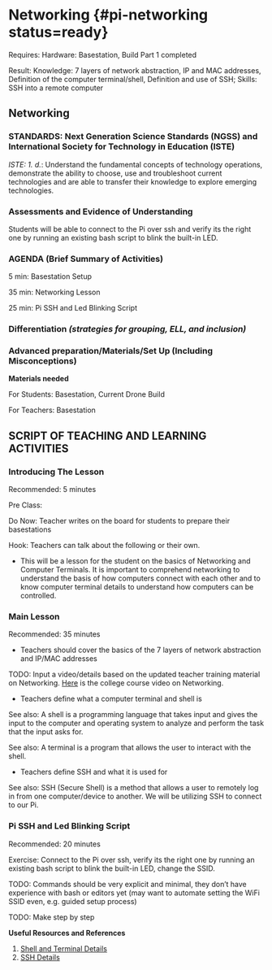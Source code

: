 # Networking {#pi-networking status=ready}

<div class='requirements' markdown='1'>

Requires: Hardware: Basestation, Build Part 1 completed

Result: Knowledge: 7 layers of network abstraction, IP and MAC addresses, Definition of the computer terminal/shell, Definition and use of SSH; Skills: SSH into a remote computer

</div>

## Networking


### STANDARDS: Next Generation Science Standards (NGSS) and International Society for Technology in Education (ISTE)

_ISTE: 1. d._: Understand the fundamental concepts of technology
operations, demonstrate the ability to choose, use and troubleshoot current technologies and are able to transfer their knowledge to explore emerging technologies.


### Assessments and Evidence of Understanding

Students will be able to connect to the Pi over ssh and verify its the right one by running an existing bash script to blink the built-in LED.

### AGENDA (Brief Summary of Activities)

5 min: Basestation Setup

35 min: Networking Lesson

25 min: Pi SSH and Led Blinking Script

### Differentiation _(strategies for grouping, ELL, and inclusion)_


### Advanced preparation/Materials/Set Up (Including Misconceptions)

**Materials needed**

For Students: Basestation, Current Drone Build

For Teachers: Basestation


## SCRIPT OF TEACHING AND LEARNING ACTIVITIES


### Introducing The Lesson

Recommended: 5 minutes

Pre Class:

Do Now: Teacher writes on the board for students to prepare their basestations

Hook: Teachers can talk about the following or their own.

-  This will be a lesson for the student on the basics of Networking and Computer Terminals. It is important to comprehend networking to understand the basis of how computers connect with each other and to know computer terminal details to understand how computers can be controlled.


### Main Lesson

Recommended: 35 minutes

- Teachers should cover the basics of the 7 layers of network abstraction and IP/MAC addresses

TODO: Input a video/details based on the updated teacher training material on Networking. [Here](https://edge.edx.org/courses/course-v1:BrownX+CS195R+2018_T1/courseware/0e3596880ec446d8ab63df427e02e9c4/56017f6d3048461b90466ad229ac8df6/?activate_block_id=block-v1%3ABrownX%2BCS195R%2B2018_T1%2Btype%40sequential%2Bblock%4056017f6d3048461b90466ad229ac8df6) is the college course video on Networking.

- Teachers define what a computer terminal and shell is

See also: A shell is a programming language that takes input and gives the input to the computer and operating system to analyze and perform the task that the input asks for. 

See also: A terminal is a program that allows the user to interact with the shell.

- Teachers define SSH and what it is used for 

See also: SSH (Secure Shell) is a method that allows a user to remotely log in from one computer/device to another. We will be utilizing SSH to connect to our Pi. 

### Pi SSH and Led Blinking Script

Recommended: 20 minutes

Exercise: Connect to the Pi over ssh, verify its the right one by running an existing bash script to blink the built-in LED, change the SSID. 

TODO: Commands should be very explicit and minimal, they don’t have experience with bash or editors yet (may want to automate setting the WiFi SSID even, e.g. guided setup process)

TODO: Make step by step 

**Useful Resources and References**

1. [Shell and Terminal Details](http://linuxcommand.org/lc3_lts0010.php)
2. [SSH Details](https://www.ssh.com/ssh/protocol/)